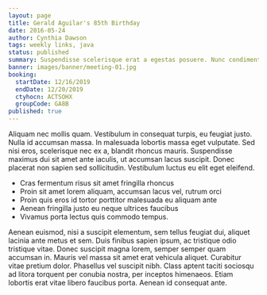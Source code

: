 ```yaml
---
layout: page
title: Gerald Aguilar's 85th Birthday
date: 2016-05-24
author: Cynthia Dawson
tags: weekly links, java
status: published
summary: Suspendisse scelerisque erat a egestas posuere. Nunc condimentum.
banner: images/banner/meeting-01.jpg
booking:
  startDate: 12/16/2019
  endDate: 12/20/2019
  ctyhocn: ACTSOHX
  groupCode: GA8B
published: true
---
```

Aliquam nec mollis quam. Vestibulum in consequat turpis, eu feugiat justo. Nulla id accumsan massa. In malesuada lobortis massa eget vulputate. Sed nisi eros, scelerisque nec ex a, blandit rhoncus mauris. Suspendisse maximus dui sit amet ante iaculis, ut accumsan lacus suscipit. Donec placerat non sapien sed sollicitudin. Vestibulum luctus eu elit eget eleifend.

* Cras fermentum risus sit amet fringilla rhoncus
* Proin sit amet lorem aliquam, accumsan lacus vel, rutrum orci
* Proin quis eros id tortor porttitor malesuada eu aliquam ante
* Aenean fringilla justo eu neque ultrices faucibus
* Vivamus porta lectus quis commodo tempus.

Aenean euismod, nisi a suscipit elementum, sem tellus feugiat dui, aliquet lacinia ante metus et sem. Duis finibus sapien ipsum, ac tristique odio tristique vitae. Donec suscipit magna lorem, semper semper quam accumsan in. Mauris vel massa sit amet erat vehicula aliquet. Curabitur vitae pretium dolor. Phasellus vel suscipit nibh. Class aptent taciti sociosqu ad litora torquent per conubia nostra, per inceptos himenaeos. Etiam lobortis erat vitae libero faucibus porta. Aenean id consequat ante.
